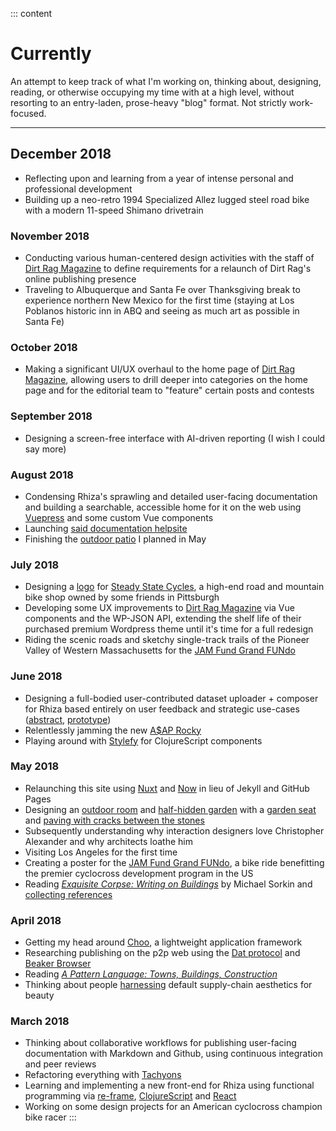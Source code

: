 ::: content

# Currently

An attempt to keep track of what I'm working on, thinking about, designing, reading, or otherwise occupying my time with at a high level, without resorting to an entry-laden, prose-heavy "blog" format. Not strictly work-focused.

---

## December 2018

- Reflecting upon and learning from a year of intense personal and professional development
- Building up a neo-retro 1994 Specialized Allez lugged steel road bike with a modern 11-speed Shimano drivetrain

### November 2018

- Conducting various human-centered design activities with the staff of [Dirt Rag Magazine](https://www.dirtragmag.com/) to define requirements for a relaunch of Dirt Rag's online publishing presence
- Traveling to Albuquerque and Santa Fe over Thanksgiving break to experience northern New Mexico for the first time (staying at Los Poblanos historic inn in ABQ and seeing as much art as possible in Santa Fe)

### October 2018

- Making a significant UI/UX overhaul to the home page of [Dirt Rag Magazine](https://www.dirtragmag.com/), allowing users to drill deeper into categories on the home page and for the editorial team to "feature" certain posts and contests

### September 2018

- Designing a screen-free interface with AI-driven reporting (I wish I could say more)

### August 2018

- Condensing Rhiza's sprawling and detailed user-facing documentation and building a searchable, accessible home for it on the web using [Vuepress](https://vuepress.vuejs.org/) and some custom Vue components
- Launching [said documentation helpsite](/rhiza-helpsite)
- Finishing the [outdoor patio](https://photos.app.goo.gl/44vW6qFn2TuYEUvR6) I planned in May

### July 2018

- Designing a [logo](https://www.dropbox.com/s/wtem9rskg28l8fi/Diamond%20-%20Wordmark%20-%20WB.png?dl=0) for [Steady State Cycles](https://steadystatecycles.com/), a high-end road and mountain bike shop owned by some friends in Pittsburgh
- Developing some UX improvements to [Dirt Rag Magazine](http://dirtragmag.com/) via Vue components and the WP-JSON API, extending the shelf life of their purchased premium Wordpress theme until it's time for a full redesign
- Riding the scenic roads and sketchy single-track trails of the Pioneer Valley of Western Massachusetts for the [JAM Fund Grand FUNdo](https://www.dropbox.com/s/0ywpe0x9fhnggl7/PROOF%20Fundo%20Poster.png?dl=0)

### June 2018

- Designing a full-bodied user-contributed dataset uploader + composer for Rhiza based entirely on user feedback and strategic use-cases ([abstract](https://www.dropbox.com/s/nsreuzyrqnfmteb/Abstract%2C%20User-Uploaded%20Data%20Expansion%20in%20Rhiza.pdf?dl=0), [prototype](https://github.com/jamesacklin/user-contrib-prototype))
- Relentlessly jamming the new [A$AP Rocky](http://www.vulture.com/2018/05/review-ausdap-rockys-album-testing.html)
- Playing around with [Stylefy](https://github.com/Jarzka/stylefy) for ClojureScript components

### May 2018

- Relaunching this site using [Nuxt](http://www.nuxtjs.org/) and [Now](https://zeit.co/now) in lieu of Jekyll and GitHub Pages
- Designing an [outdoor room](http://www.iwritewordsgood.com/apl/patterns/apl163.htm) and [half-hidden garden](http://www.iwritewordsgood.com/apl/patterns/apl111.htm) with a [garden seat](http://www.iwritewordsgood.com/apl/patterns/apl176.htm) and [paving with cracks between the stones](http://www.iwritewordsgood.com/apl/patterns/apl247.htm)
- Subsequently understanding why interaction designers love Christopher Alexander and why architects loathe him
- Visiting Los Angeles for the first time
- Creating a poster for the [JAM Fund Grand FUNdo](https://www.dropbox.com/s/0ywpe0x9fhnggl7/PROOF%20Fundo%20Poster.png?dl=0), a bike ride benefitting the premier cyclocross development program in the US
- Reading _[Exquisite Corpse: Writing on Buildings](https://www.versobooks.com/books/778-exquisite-corpse)_ by Michael Sorkin and [collecting references](https://www.are.na/james-acklin/exquisite-corpse-references)

### April 2018

- Getting my head around [Choo](https://choo.io/), a lightweight application framework
- Researching publishing on the p2p web using the [Dat protocol](https://datproject.org/) and [Beaker Browser](https://beakerbrowser.com/)
- Reading _[A Pattern Language: Towns, Buildings, Construction](https://en.wikipedia.org/wiki/A_Pattern_Language)_
- Thinking about people [harnessing](https://www.are.na/clint-soren/lot-2046) default supply-chain aesthetics for beauty

### March 2018

- Thinking about collaborative workflows for publishing user-facing documentation with Markdown and Github, using continuous integration and peer reviews
- Refactoring everything with [Tachyons](http://tachyons.io/)
- Learning and implementing a new front-end for Rhiza using functional programming via [re-frame](https://github.com/Day8/re-frame), [ClojureScript](https://clojurescript.org/) and [React](https://reactjs.org/)
- Working on some design projects for an American cyclocross champion bike racer
  :::
